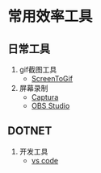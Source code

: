 # 常用效率工具

## 日常工具

1. gif截图工具
   * [ScreenToGif](https://www.screentogif.com/)
2. 屏幕录制
   * [Captura](https://mathewsachin.github.io/Captura/)
   * [OBS Studio](https://obsproject.com/)


## DOTNET

1. 开发工具
   * [vs code](https://code.visualstudio.com/)
